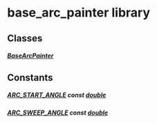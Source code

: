 


# base_arc_painter library











## Classes

##### [BaseArcPainter](../components_slider_component_base_arc_painter/BaseArcPainter-class.md)



 





## Constants

##### [ARC_START_ANGLE](../components_slider_component_base_arc_painter/ARC_START_ANGLE-constant.md) const [double](https://api.flutter.dev/flutter/dart-core/double-class.html)



   




##### [ARC_SWEEP_ANGLE](../components_slider_component_base_arc_painter/ARC_SWEEP_ANGLE-constant.md) const [double](https://api.flutter.dev/flutter/dart-core/double-class.html)



   














